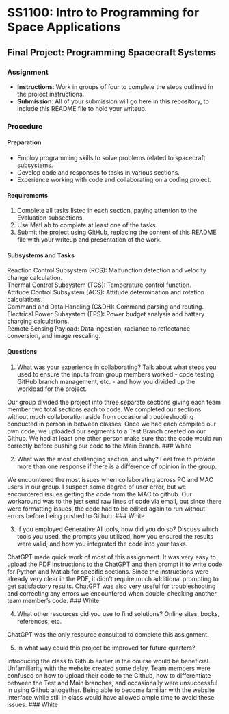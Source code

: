 # SS1100: Intro to Programming for Space Applications
## Final Project: Programming Spacecraft Systems

### Assignment
- **Instructions**: Work in groups of four to complete the steps outlined in the project instructions.
- **Submission**: All of your submission will go here in this repository, to include this README file to hold your writeup.

### Procedure
#### Preparation
- Employ programming skills to solve problems related to spacecraft subsystems.
- Develop code and responses to tasks in various sections.
- Experience working with code and collaborating on a coding project.

#### Requirements
1. Complete all tasks listed in each section, paying attention to the Evaluation subsections.
2. Use MatLab to complete at least one of the tasks.
3. Submit the project using GitHub, replacing the content of this README file with your writeup and presentation of the work.

#### Subsystems and Tasks
Reaction Control Subsystem (RCS): Malfunction detection and velocity change calculation.\
Thermal Control Subsystem (TCS): Temperature control function.\
Attitude Control Subsystem (ACS): Attitude determination and rotation calculations.\
Command and Data Handling (C&DH): Command parsing and routing.\
Electrical Power Subsystem (EPS): Power budget analysis and battery charging calculations.\
Remote Sensing Payload: Data ingestion, radiance to reflectance conversion, and image rescaling.

#### Questions
1. What was your experience in collaborating? Talk about what steps you used to ensure the
inputs from group members worked - code testing, GitHub branch management, etc. - and
how you divided up the workload for the project.

  Our group divided the project into three separate sections giving each team member two total sections each to code. We completed our sections without much collaboration aside from occasional troubleshooting conducted in person in between classes. Once we had each compiled our own code, we uploaded our segments to a Test Branch created on our Github. We had at least one other person make sure that the code would run correctly before pushing our code to the Main Branch. ### White

2. What was the most challenging section, and why? Feel free to provide more than one response
if there is a difference of opinion in the group.

  We encountered the most issues when collaborating across PC and MAC users in our group. I suspect some degree of user error, but we encountered issues getting the code from the MAC to github. Our workaround was to the just send raw lines of code via email, but since there were formatting issues, the code had to be edited again to run without errors before being pushed to Github. ### White

3. If you employed Generative AI tools, how did you do so? Discuss which tools you used, the
prompts you utilized, how you ensured the results were valid, and how you integrated the code
into your tasks.

  ChatGPT made quick work of most of this assignment. It was very easy to upload the PDF instructions to the ChatGPT and then prompt it to write code for Python and Matlab for specific sections. Since the instructions were already very clear in the PDF, it didn’t require much additional prompting to get satisfactory results. ChatGPT was also very useful for troubleshooting and correcting any errors we encountered when double-checking another team member’s code. ### White

4. What other resources did you use to find solutions? Online sites, books, references, etc.

  ChatGPT was the only resource consulted to complete this assignment.

5. In what way could this project be improved for future quarters?

  Introducing the class to Github earlier in the course would be beneficial. Unfamiliarity with the website created some delay. Team members were confused on how to upload their code to the Github, how to differentiate between the Test and Main branches, and occasionally were unsuccessful in using Github altogether. Being able to become familiar with the website interface while still in class would have allowed ample time to avoid these issues. ### White
